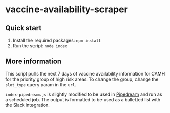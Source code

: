 # vaccine-availability-scraper

## Quick start

1. Install the required packages: `npm install`
2. Run the script: `node index`

## More information

This script pulls the next 7 days of vaccine availability information for CAMH for the priority group of high risk areas. To change the group, change the `slot_type` query param in the `url`.

`index-pipedream.js` is slightly modified to be used in [Pipedream](https://pipedream.com/) and run as a scheduled job. The output is formatted to be used as a bulletted list with the Slack integration.

